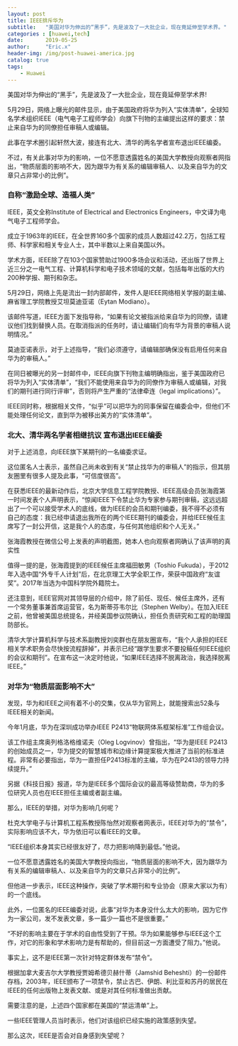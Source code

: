 ```yaml
---
layout: post
title: IEEE排斥华为
subtitle:   "美国对华为伸出的“黑手”，先是波及了一大批企业，现在竟延伸至学术界。"
categories : [huawei,tech]
date:       2019-05-25
author:     "Eric.x"
header-img: /img/post-huawei-america.jpg
catalog: true
tags:
    - Huawei
---
```


美国对华为伸出的“黑手”，先是波及了一大批企业，现在竟延伸至学术界!

5月29日，网络上曝光的邮件显示，由于美国政府将华为列入“实体清单”，全球知名学术组织IEEE（电气电子工程师学会）向旗下刊物的主编提出这样的要求：禁止来自华为的同僚担任审稿人或编辑。

此事在学术圈引起轩然大波，接连有北大、清华的两名学者宣布退出IEEE编委。

不过，有关此事对华为的影响，一位不愿意透露姓名的美国大学教授向观察者网指出，“物质层面的影响不大，因为跟华为有关系的编辑审稿人、以及来自华为的文章只占非常小的比例”。

### 自称“激励全球、造福人类”

IEEE，英文全称Institute of Electrical and Electronics Engineers，中文译为电气电子工程师学会。

成立于1963年的IEEE，在全世界160多个国家的成员人数超过42.2万，包括工程师、科学家和相关专业人士，其中半数以上来自美国以外。

学术方面，IEEE除了在103个国家赞助过1900多场会议和活动，还出版了世界上近三分之一电气工程、计算机科学和电子技术领域的文献，包括每年出版的大约200种学报、期刊和杂志。

5月29日，网络上先是流出一封内部邮件，发件人是IEEE网络相关学报的副主编、麻省理工学院教授艾坦莫迪亚诺（Eytan Modiano）。

该邮件写道，IEEE方面下发指导称，“如果有论文被指派给来自华为的同僚，请建议他们找到替换人员。在取消指派的任务时，请让编辑们向有华为背景的审稿人说明情况。”

莫迪亚诺表示，对于上述指导，“我们必须遵守，请编辑部确保没有启用任何来自华为的审稿人。”

在同日被曝光的另一封邮件中，IEEE向旗下刊物主编明确指出，鉴于美国政府已将华为列入“实体清单”，“我们不能使用来自华为的同僚作为审稿人或编辑，对我们的期刊进行同行评审”，否则将产生严重的“法律牵连（legal implications）”。

IEEE同时称，根据相关文件，“似乎”可以把华为的同事保留在编委会中，但他们不能处理任何论文，直到华为被移出美方的“实体清单”。

### 北大、清华两名学者相继抗议 宣布退出IEEE编委

对于上述消息，向IEEE旗下某期刊的一名编委求证。

这位匿名人士表示，虽然自己尚未收到有关“禁止找华为的审稿人”的指示，但其朋友圈里有很多人提及此事，“可信度很高”。

在获悉IEEE的最新动作后，北京大学信息工程学院教授、IEEE高级会员张海霞第一时间发表个人声明表示，“惊闻IEEE下令禁止华为专家参与期刊审稿，这远远超出了一个可以接受学术人的底线，做为IEEE的会员和期刊编委，我不得不必须有自己的态度：我已经申请退出我所在的两个IEEE期刊的编委会，并给IEEE候任主席写了一封公开信，这是我个人的态度，与任何其他组织和个人无关。”


张海霞教授在微信公号上发表的声明截图，她本人也向观察者网确认了该声明的真实性

值得一提的是，张海霞提到的IEEE候任主席福田敏男（Toshio Fukuda），于2012年入选中国“外专千人计划”后，在北京理工大学全职工作，荣获中国政府“友谊奖”。2017年当选为中国科学院外籍院士。

还注意到，IEEE官网对其领导层的介绍中，除了前任、现任、候任主席外，还有一个常务董事兼首席运营官，名为斯蒂芬韦尔比（Stephen Welby）。在加入IEEE之前，他曾被美国总统提名，并经美国参议院确认，担任负责研究和工程的助理国防部长。

清华大学计算机科学与技术系副教授刘奕群也在朋友圈宣布，“我个人承担的IEEE相关学术职务会尽快按流程辞掉”，并表示已经“跟学生要求不要投稿任何IEEE组织的会议和期刊”。在宣布这一决定时他说，“如果IEEE选择不脱离政治，我选择脱离IEEE。”

### 对华为“物质层面影响不大”

发现，华为和IEEE之间有着不小的交集，仅从华为官网上，就能搜索出52条与IEEE相关的新闻。

今年1月底，华为在深圳成功举办IEEE P2413“物联网体系框架标准”工作组会议。

该工作组主席奥列格洛格维诺夫（Oleg Logvinov）曾指出，“华为是IEEE P2413的创始成员之一，华为提交的智慧城市和边缘计算提案极大推进了当前的标准进程。非常有必要指出，华为一直担任P2413标准的主编，华为在P2413的领导力持续提升。”

另据《科技日报》报道，华为是IEEE多个国际会议的最高等级赞助商，华为的多位研究人员也在IEEE担任主编或者副主编。

那么，IEEE的举措，对华为影响几何呢？

杜克大学电子与计算机工程系教授陈怡然对观察者网表示，IEEE对华为的“禁令”，实际影响应该不大，华为依旧可以看IEEE的文章。

“IEEE组织本身其实已经很友好了，尽力把影响降到最低。”他说。

一位不愿意透露姓名的美国大学教授向指出，“物质层面的影响不大，因为跟华为有关系的编辑审稿人、以及来自华为的文章只占非常小的比例”。

但他进一步表示，IEEE这种操作，突破了学术期刊和专业协会（原来大家以为有）的一个底线。

此外，一位匿名的IEEE编委对说，此事“对华为本身没什么太大的影响，因为它作为一家公司，发不发表文章，多一篇少一篇也不是很重要。”

“不好的影响主要在于学术的自由性受到了干预。华为如果能够参与IEEE这个工作，对它的形象和学术影响力是有帮助的，但目前这一方面遭受了阻力。”他说。

事实上，这不是IEEE第一次针对特定群体发布“禁令”。

根据加拿大麦吉尔大学教授贾姆希德贝赫什蒂（Jamshid Beheshti）的一份邮件存档，2003年，IEEE颁布了一项禁令，禁止古巴、伊朗、利比亚和苏丹的居民在IEEE的任何出版物上发表文献、或是对其任何标准做出贡献。

需要注意的是，上述四个国家都在美国的“禁运清单”上。

一些IEEE管理人员当时表示，他们对该组织已经实施的政策感到失望。

那么这次，IEEE是否会对自身感到失望呢？

